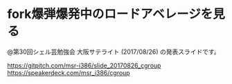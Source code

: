 # fork爆弾爆発中のロードアベレージを見る
@第30回シェル芸勉強会 大阪サテライト (2017/08/26) の発表スライドです。

https://gitpitch.com/msr-i386/slide_20170826_cgroup  
https://speakerdeck.com/msr_i386/cgroup

